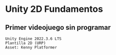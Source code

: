 # Unity 2D Fundamentos
## Primer videojuego sin programar

    Unity Engine 2022.3.6 LTS
    Plantilla 2D (URP)
    Asset: Kenny Platformer


